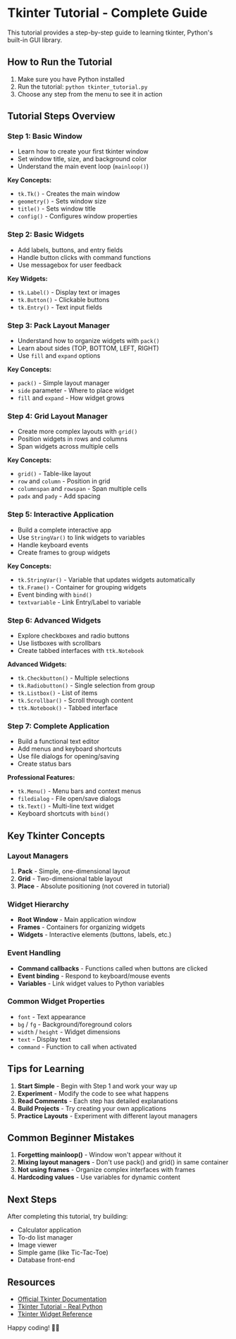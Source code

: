 # Tkinter Tutorial - Complete Guide

This tutorial provides a step-by-step guide to learning tkinter, Python's built-in GUI library.

## How to Run the Tutorial

1. Make sure you have Python installed
2. Run the tutorial: `python tkinter_tutorial.py`
3. Choose any step from the menu to see it in action

## Tutorial Steps Overview

### Step 1: Basic Window
- Learn how to create your first tkinter window
- Set window title, size, and background color
- Understand the main event loop (`mainloop()`)

**Key Concepts:**
- `tk.Tk()` - Creates the main window
- `geometry()` - Sets window size
- `title()` - Sets window title
- `config()` - Configures window properties

### Step 2: Basic Widgets
- Add labels, buttons, and entry fields
- Handle button clicks with command functions
- Use messagebox for user feedback

**Key Widgets:**
- `tk.Label()` - Display text or images
- `tk.Button()` - Clickable buttons
- `tk.Entry()` - Text input fields

### Step 3: Pack Layout Manager
- Understand how to organize widgets with `pack()`
- Learn about sides (TOP, BOTTOM, LEFT, RIGHT)
- Use `fill` and `expand` options

**Key Concepts:**
- `pack()` - Simple layout manager
- `side` parameter - Where to place widget
- `fill` and `expand` - How widget grows

### Step 4: Grid Layout Manager
- Create more complex layouts with `grid()`
- Position widgets in rows and columns
- Span widgets across multiple cells

**Key Concepts:**
- `grid()` - Table-like layout
- `row` and `column` - Position in grid
- `columnspan` and `rowspan` - Span multiple cells
- `padx` and `pady` - Add spacing

### Step 5: Interactive Application
- Build a complete interactive app
- Use `StringVar()` to link widgets to variables
- Handle keyboard events
- Create frames to group widgets

**Key Concepts:**
- `tk.StringVar()` - Variable that updates widgets automatically
- `tk.Frame()` - Container for grouping widgets
- Event binding with `bind()`
- `textvariable` - Link Entry/Label to variable

### Step 6: Advanced Widgets
- Explore checkboxes and radio buttons
- Use listboxes with scrollbars
- Create tabbed interfaces with `ttk.Notebook`

**Advanced Widgets:**
- `tk.Checkbutton()` - Multiple selections
- `tk.Radiobutton()` - Single selection from group
- `tk.Listbox()` - List of items
- `tk.Scrollbar()` - Scroll through content
- `ttk.Notebook()` - Tabbed interface

### Step 7: Complete Application
- Build a functional text editor
- Add menus and keyboard shortcuts
- Use file dialogs for opening/saving
- Create status bars

**Professional Features:**
- `tk.Menu()` - Menu bars and context menus
- `filedialog` - File open/save dialogs
- `tk.Text()` - Multi-line text widget
- Keyboard shortcuts with `bind()`

## Key Tkinter Concepts

### Layout Managers
1. **Pack** - Simple, one-dimensional layout
2. **Grid** - Two-dimensional table layout
3. **Place** - Absolute positioning (not covered in tutorial)

### Widget Hierarchy
- **Root Window** - Main application window
- **Frames** - Containers for organizing widgets
- **Widgets** - Interactive elements (buttons, labels, etc.)

### Event Handling
- **Command callbacks** - Functions called when buttons are clicked
- **Event binding** - Respond to keyboard/mouse events
- **Variables** - Link widget values to Python variables

### Common Widget Properties
- `font` - Text appearance
- `bg` / `fg` - Background/foreground colors
- `width` / `height` - Widget dimensions
- `text` - Display text
- `command` - Function to call when activated

## Tips for Learning

1. **Start Simple** - Begin with Step 1 and work your way up
2. **Experiment** - Modify the code to see what happens
3. **Read Comments** - Each step has detailed explanations
4. **Build Projects** - Try creating your own applications
5. **Practice Layouts** - Experiment with different layout managers

## Common Beginner Mistakes

1. **Forgetting mainloop()** - Window won't appear without it
2. **Mixing layout managers** - Don't use pack() and grid() in same container
3. **Not using frames** - Organize complex interfaces with frames
4. **Hardcoding values** - Use variables for dynamic content

## Next Steps

After completing this tutorial, try building:
- Calculator application
- To-do list manager
- Image viewer
- Simple game (like Tic-Tac-Toe)
- Database front-end

## Resources

- [Official Tkinter Documentation](https://docs.python.org/3/library/tkinter.html)
- [Tkinter Tutorial - Real Python](https://realpython.com/python-gui-tkinter/)
- [Tkinter Widget Reference](https://tkdocs.com/widgets/)

Happy coding! 🐍✨
